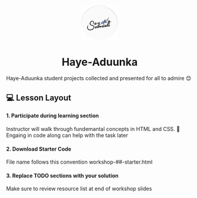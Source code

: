<p align="center">
  <a href="https://rahuldkjain.github.io/gh-profile-readme-generator">
    <img alt="Say Somali Logo" src="./images/logo.png" width="100" />
  </a>
</p>
<h1 align="center">
  Haye-Aduunka
</h1>
<p>
Haye-Aduunka student projects collected and presented for all to admire 😊

## 💻 Lesson Layout

<h4> 1. Participate during learning section </h4>
Instructor will walk through fundemantal concepts in HTML and CSS. 🔑 Engaing in code along can help with the task later

<h4> 2. Download Starter Code </h4>
File name follows this convention workshop-##-starter.html

<h4> 3. Replace TODO sections with your solution </h4>
Make sure to review resource list at end of workshop slides 
